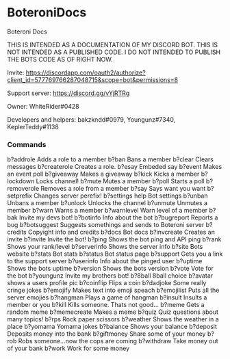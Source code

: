 # BoteroniDocs
Boteroni Docs

THIS IS INTENDED AS A DOCUMENTATION OF MY DISCORD BOT. THIS IS NOT INTENDED AS A PUBLISHED CODE. I DO NOT INTENDED TO PUBLISH THE BOTS CODE AS OF RIGHT NOW.

Invite: https://discordapp.com/oauth2/authorize?client_id=577769766287048715&scope=bot&permissions=8

Support server: https://discord.gg/vYjRTRg

Owner: WhiteRider#0428

Developers and helpers: bakzkndd#0979, Youngunz#7340, KeplerTeddy#1138

### Commands

b?addrole
Adds a role to a member
b?ban
Bans a member
b?clear
Clears messages
b?createrole
Creates a role.
b?esay
Embeded say
b?event
Makes an event poll
b?giveaway
Makes a giveaway
b?kick
Kicks a member
b?lockdown
Locks channel!
b?mute
Mutes a member
b?poll
Starts a poll
b?removerole
Removes a role from a member
b?say
Says want you want
b?setprefix
Changes server perefix!
b?settings help
Bot settings
b?unban
Unbans a member
b?unlock
Unlocks the channel
b?unmute
Unmutes a member
b?warn
Warns a member
b?warnlevel
Warn level of a member
b?bak
Invite my devs bot!
b?botinfo
Info about the bot
b?bugreport
Reports a bug
b?botsuggest
Suggests somethings and sends to Boteroni server
b?credits
Copyight info and credits
b?docs
Bot docs
b?invcreate
Creates an invite
b?invite
Invite the bot!
b?ping
Shows the bot ping and API ping
b?rank
Shows your rank/level
b?serverinfo
Shows the server info
b?site
Bots website
b?stats
Bot stats
b?status
Bot status page
b?support
Gets you a link to the support server
b?userinfo
Info about the pinged user
b?uptime
Shows the bots uptime
b?version
Shows the bots version
b?vote
Vote for the bot
b?youngunz
Invite my brothers bot!
b?8ball
8ball choice
b?avatar
shows a users profile pic
b?coinflip
Flips a coin
b?dadjoke
Some really cringe jokes
b?emojify
Makes text into emoji speach
b?emojilist
Puts all the server emojies
b?hangman
Plays a game of hangman
b?insult
Insults a member or you
b?kill
Kills someone. Thats not good...
b?meme
Gets a random meme
b?memecreate
Makes a meme
b?quiz
Quiz questions about many topics!
b?rps
Rock paper scissors
b?weather
Shows the weather in a place
b?yomama
Yomama jokes
b?balance
Shows your balance
b?deposit
Deposits money into the bank
b?giftmoney
Share some of your money
b?rob
Robs someone...now the cops are coming
b?withdraw
Take money out of your bank
b?work
Work for some money


